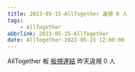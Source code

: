 ```yaml
---
title: 2023-05-15-AllTogether 違規 0 人
tags:
    - AllTogether
abbrlink: 2023-05-15-AllTogether
date: AllTogether-2023-05-15 12:00:00
---
```

AllTogether 板 [板規連結](https://www.ptt.cc/bbs/AllTogether/M.1643211430.A.5FB.html)
昨天違規 0 人
